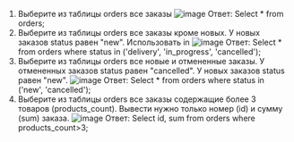 1) Выберите из таблицы orders все заказы
![image](https://github.com/user-attachments/assets/8ada50b3-27cc-4880-8375-b4333ccaac6f)
Ответ: Select * from orders;
2) Выберите из таблицы orders все заказы кроме новых. У новых заказов status равен "new". Использовать in
   ![image](https://github.com/user-attachments/assets/4fd42d61-dd96-4e4c-be78-ffb7df2c3b9c)
Ответ: Select * from orders where status in ('delivery', 'in_progress', 'cancelled');
3) Выберите из таблицы orders все новые и отмененные заказы. У отмененных заказов status равен "cancelled". У новых заказов status равен "new".
   ![image](https://github.com/user-attachments/assets/d2d5896b-9e99-43be-a529-83de1dc5d0dc)
Ответ: Select * from orders where status in ('new', 'cancelled');
4) Выберите из таблицы orders все заказы содержащие более 3 товаров (products_count).
Вывести нужно только номер (id) и сумму (sum) заказа.
![image](https://github.com/user-attachments/assets/5f857bb7-f290-430a-be61-ee01be7d0b3b)
Ответ: Select id, sum from orders where products_count>3;
